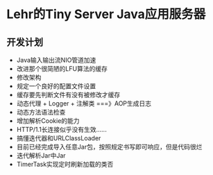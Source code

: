 # Lehr的Tiny Server Java应用服务器

## 开发计划

- Java输入输出流NIO管道加速
- 改进那个很简陋的LFU算法的缓存
- 修改架构
- 规定一个良好的配置文件设置
- 缓存要先判断文件有没有被修改才缓存
-  动态代理 + Logger + 注解类  ===》AOP生成日志
- 动态方法语法检查
- 增加解析Cookie的能力
- HTTP/1.1长连接似乎没有生效......
- 搞懂迭代器和URLClassLoader
-  目前已经完成导入任意Jar包，按照规定书写即可响应，但是代码很烂
- 迭代解析Jar中Jar
- TimerTask实现定时刷新加载的类否